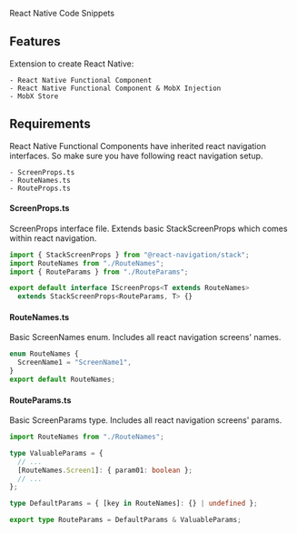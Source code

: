React Native Code Snippets

## Features

Extension to create React Native:

    - React Native Functional Component
    - React Native Functional Component & MobX Injection
    - MobX Store

## Requirements

React Native Functional Components have inherited react navigation interfaces. So make sure you have following react navigation setup.

    - ScreenProps.ts
    - RouteNames.ts
    - RouteProps.ts

#### ScreenProps.ts

ScreenProps interface file. Extends basic StackScreenProps which comes within react navigation.

```typescript
import { StackScreenProps } from "@react-navigation/stack";
import RouteNames from "./RouteNames";
import { RouteParams } from "./RouteParams";

export default interface IScreenProps<T extends RouteNames>
  extends StackScreenProps<RouteParams, T> {}
```

#### RouteNames.ts

Basic ScreenNames enum. Includes all react navigation screens' names.

```typescript
enum RouteNames {
  ScreenName1 = "ScreenName1",
}
export default RouteNames;
```

#### RouteParams.ts

Basic ScreenParams type. Includes all react navigation screens' params.

```typescript
import RouteNames from "./RouteNames";

type ValuableParams = {
  // ...
  [RouteNames.Screen1]: { param01: boolean };
  // ...
};

type DefaultParams = { [key in RouteNames]: {} | undefined };

export type RouteParams = DefaultParams & ValuableParams;
```
